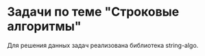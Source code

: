 # Задачи по теме "Строковые алгоритмы"
Для решения данных задач реализована библиотека string-algo.
